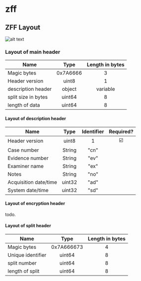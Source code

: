 # zff

## ZFF Layout

![alt text](https://github.com/ph0llux/zff/blob/master/assets/zff_general_layout.png?raw=true)

### Layout of main header

| Name                |      Type         | Length in bytes |
|---------------------|:-----------------:|:---------------:|
| Magic bytes         | 0x7A6666          | 3               |
| Header version      | uint8             | 1               |
| description header  | object            | variable        |
| split size in bytes | uint64            | 8               |
| length of data      | uint64            | 8               |

#### Layout of description header

| Name                  | Type       | Identifier | Required? |
|-----------------------|:----------:|:----------:|:---------:|
| Header version        | uint8      | 1          | :ballot_box_with_check: |
| Case number           | String     | "cn"       |           |
| Evidence number       | String     | "ev"       |           |
| Examiner name         | String     | "ex"       |           |
| Notes                 | String     | "no"       |           |
| Acquisition date/time | uint32     | "ad"       |           |
| System date/time      | uint32     | "sd"       |           |

#### Layout of encryption header

todo.

#### Layout of split header

| Name                |      Type         | Length in bytes |
|---------------------|:-----------------:|:---------------:|
| Magic bytes         | 0x7A666673        | 4               |
| Unique identifier   | uint64			  | 8               |
| split number        | uint64            | 8               |
| length of split     | uint64            | 8               |